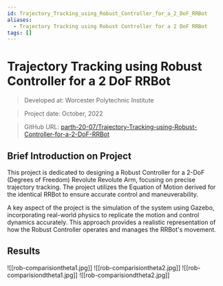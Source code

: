 ```yaml
---
id: Trajectory_Tracking_using_Robust_Controller_for_a_2_DoF_RRBot
aliases:
  - Trajectory Tracking using Robust Controller for a 2 DoF RRBot
tags: []
---
```


# Trajectory Tracking using Robust Controller for a 2 DoF RRBot

> Developed at: Worcester Polytechnic Institute

> Project date: October, 2022

> GitHub URL: [parth-20-07/Trajectory-Tracking-using-Robust-Controller-for-a-2-DoF-RRBot](https://github.com/parth-20-07/Trajectory-Tracking-using-Robust-Controller-for-a-2-DoF-RRBot)

## Brief Introduction on Project

 This project is dedicated to designing a Robust Controller for a 2-DoF (Degrees of Freedom) Revolute Revolute Arm, focusing on precise trajectory tracking. The project utilizes the Equation of Motion derived for the identical RRBot to ensure accurate control and maneuverability.

A key aspect of the project is the simulation of the system using Gazebo, incorporating real-world physics to replicate the motion and control dynamics accurately. This approach provides a realistic representation of how the Robust Controller operates and manages the RRBot's movement. 

## Results

![[rob-comparisiontheta1.jpg]]
![[rob-comparisiontheta2.jpg]]
![[rob-comparisiondtheta1.jpg]]
![[rob-comparisiondtheta2.jpg]]
